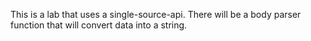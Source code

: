 This is a lab that uses a single-source-api. There will be a body parser function that will convert data into a string.
